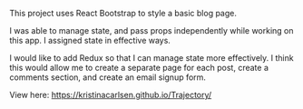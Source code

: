 This project uses React Bootstrap to style a basic blog page.

I was able to manage state, and pass props independently while working on this app. I assigned state in effective ways.

I would like to add Redux so that I can manage state more effectively. I think this would allow me to create a separate page for each post, create a comments section, and create an email signup form.

View here: https://kristinacarlsen.github.io/Trajectory/
